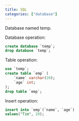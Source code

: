 ```yaml
---
title: SQL
categories: ["database"]
---
```


Database named temp.<br>

Database operation:
```sql
create database `temp`;
drop database `temp`;
```

Table operation:
```sql
use `temp`;
create table `emp` (
    `name` varchar(20);
    `age` int;
);
drop table `emp`;
```

Insert operation:
```sql
insert into `emp`(`name`, `age`)
values("Tim", 20);
```